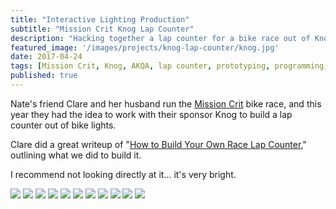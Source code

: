 ```yaml
---
title: "Interactive Lighting Production"
subtitle: "Mission Crit Knog Lap Counter"
description: "Hacking together a lap counter for a bike race out of Knog bike lights"
featured_image: '/images/projects/knog-lap-counter/knog.jpg'
date: 2017-04-24
tags: [Mission Crit, Knog, AKQA, lap counter, prototyping, programming, production]
published: true
---
```


Nate's friend Clare and her husband run the [Mission Crit](http://missioncrit.com/) bike race, and this year they had the idea to work with their sponsor Knog to build a lap counter out of bike lights.

Clare did a great writeup of "[How to Build Your Own Race Lap Counter](https://web.archive.org/web/20180401035428/https://www.knog.com.au/blog/how-to-build-your-own-race-lap-counter/)," outlining what we did to build it.

I recommend not looking directly at it... it's very bright.

<div class="gallery" data-columns="1">
  <img src="/images/projects/knog-lap-counter/knog.jpg">
  <img src="/images/projects/knog-lap-counter/side_on.jpg">
  <img src="/images/projects/knog-lap-counter/2017-04-12_10.32.18.jpg">
  <img src="/images/projects/knog-lap-counter/2017-04-14_22.07.19.jpg">
  <img src="/images/projects/knog-lap-counter/2017-04-18_15.26.44.jpg">
  <img src="/images/projects/knog-lap-counter/2017-04-20_00.03.40.jpg">
  <img src="/images/projects/knog-lap-counter/2017-04-20_00.05.03.jpg">
  <img src="/images/projects/knog-lap-counter/2017-04-20_22.09.19.jpg">
  <img src="/images/projects/knog-lap-counter/light_on.jpg">
  <img src="/images/projects/knog-lap-counter/light_off.jpg">
  <img src="/images/projects/knog-lap-counter/side_off.jpg">
</div>

